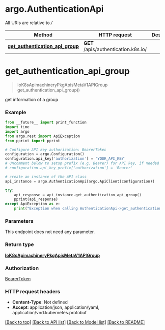 # argo.AuthenticationApi

All URIs are relative to */*

Method | HTTP request | Description
------------- | ------------- | -------------
[**get_authentication_api_group**](AuthenticationApi.md#get_authentication_api_group) | **GET** /apis/authentication.k8s.io/ | 

# **get_authentication_api_group**
> IoK8sApimachineryPkgApisMetaV1APIGroup get_authentication_api_group()



get information of a group

### Example
```python
from __future__ import print_function
import time
import argo
from argo.rest import ApiException
from pprint import pprint

# Configure API key authorization: BearerToken
configuration = argo.Configuration()
configuration.api_key['authorization'] = 'YOUR_API_KEY'
# Uncomment below to setup prefix (e.g. Bearer) for API key, if needed
# configuration.api_key_prefix['authorization'] = 'Bearer'

# create an instance of the API class
api_instance = argo.AuthenticationApi(argo.ApiClient(configuration))

try:
    api_response = api_instance.get_authentication_api_group()
    pprint(api_response)
except ApiException as e:
    print("Exception when calling AuthenticationApi->get_authentication_api_group: %s\n" % e)
```

### Parameters
This endpoint does not need any parameter.

### Return type

[**IoK8sApimachineryPkgApisMetaV1APIGroup**](IoK8sApimachineryPkgApisMetaV1APIGroup.md)

### Authorization

[BearerToken](../README.md#BearerToken)

### HTTP request headers

 - **Content-Type**: Not defined
 - **Accept**: application/json, application/yaml, application/vnd.kubernetes.protobuf

[[Back to top]](#) [[Back to API list]](../README.md#documentation-for-api-endpoints) [[Back to Model list]](../README.md#documentation-for-models) [[Back to README]](../README.md)

